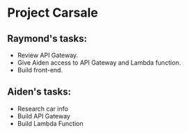 # Project Carsale

## Raymond's tasks:
- Review API Gateway.
- Give Aiden access to API Gateway and Lambda function.
- Build front-end.

## Aiden's tasks:
- Research car info
- Build API Gateway
- Build Lambda Function
